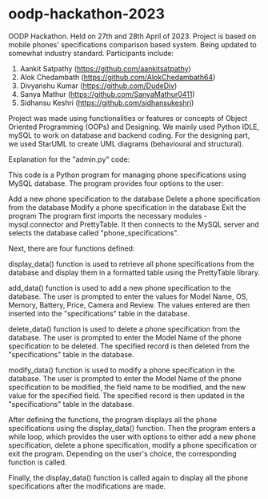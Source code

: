 # oodp-hackathon-2023
OODP Hackathon. Held on 27th and 28th April of 2023. Project is based on mobile phones' specifications comparison based system. Being updated to somewhat industry standard. Participants include:
1. Aankit Satpathy (https://github.com/aankitsatpathy)
2. Alok Chedambath (https://github.com/AlokChedambath64)
3. Divyanshu Kumar (https://github.com/DudeDiv)
4. Sanya Mathur (https://github.com/SanyaMathur0411)
5. Sidhansu Keshri (https://github.com/sidhansukeshri)

Project was made using functionalities or features or concepts of Object Oriented Programming (OOPs) and Designing.
We mainly used Python IDLE, mySQL to work on database and backend coding. For the designing part, we used StarUML to create UML diagrams (behavioural and structural).

Explanation for the "admin.py" code:

This code is a Python program for managing phone specifications using MySQL database. The program provides four options to the user:

Add a new phone specification to the database
Delete a phone specification from the database
Modify a phone specification in the database
Exit the program
The program first imports the necessary modules - mysql.connector and PrettyTable. It then connects to the MySQL server and selects the database called "phone_specifications".

Next, there are four functions defined:

display_data() function is used to retrieve all phone specifications from the database and display them in a formatted table using the PrettyTable library.

add_data() function is used to add a new phone specification to the database. The user is prompted to enter the values for Model Name, OS, Memory, Battery, Price, Camera and Review. The values entered are then inserted into the "specifications" table in the database.

delete_data() function is used to delete a phone specification from the database. The user is prompted to enter the Model Name of the phone specification to be deleted. The specified record is then deleted from the "specifications" table in the database.

modify_data() function is used to modify a phone specification in the database. The user is prompted to enter the Model Name of the phone specification to be modified, the field name to be modified, and the new value for the specified field. The specified record is then updated in the "specifications" table in the database.

After defining the functions, the program displays all the phone specifications using the display_data() function. Then the program enters a while loop, which provides the user with options to either add a new phone specification, delete a phone specification, modify a phone specification or exit the program. Depending on the user's choice, the corresponding function is called.

Finally, the display_data() function is called again to display all the phone specifications after the modifications are made.
